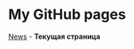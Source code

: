 # My GitHub pages

[News](https://github.com/MLOKLI/MLOKLI.github.io "Текущая страница") - **Текущая страница**
